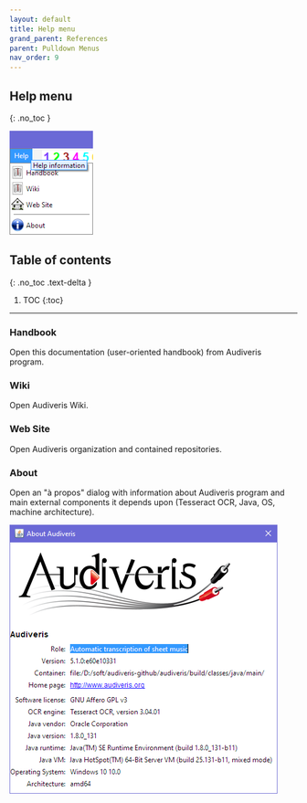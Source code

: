 ```yaml
---
layout: default
title: Help menu
grand_parent: References
parent: Pulldown Menus
nav_order: 9
---
```

## Help menu
{: .no_toc }

![](../assets/images/help_menu.png)

## Table of contents
{: .no_toc .text-delta }

1. TOC
{:toc}

---

### Handbook

Open this documentation (user-oriented handbook) from Audiveris program.

### Wiki

Open Audiveris Wiki.

### Web Site

Open Audiveris organization and contained repositories.

### About

Open an "à propos" dialog with information about Audiveris program and main external components
it depends upon (Tesseract OCR, Java, OS, machine architecture).

![](../assets/images/about_dialog.png)
